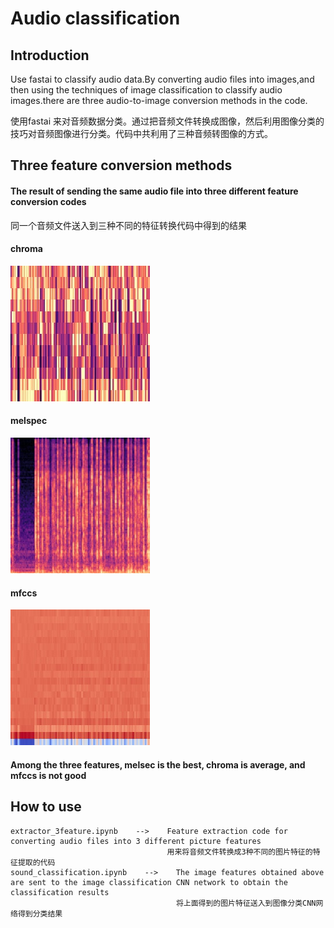 # Audio classification 

## Introduction

Use fastai to classify audio data.By converting audio files into images,and then using the techniques of image classification to classify audio images.there are three audio-to-image conversion methods in the code.

使用fastai 来对音频数据分类。通过把音频文件转换成图像，然后利用图像分类的技巧对音频图像进行分类。代码中共利用了三种音频转图像的方式。

## Three feature conversion methods
#### The result of sending the same audio file into three different feature conversion codes
同一个音频文件送入到三种不同的特征转换代码中得到的结果
#### chroma
![chroma](https://github.com/zjmlovlin/audio-classification/blob/master/show_img/1-137-A-32-chroma.jpg)
#### melspec
![melspec](https://github.com/zjmlovlin/audio-classification/blob/master/show_img/1-137-A-32-melspec.jpg)
#### mfccs
![mfccs](https://github.com/zjmlovlin/audio-classification/blob/master/show_img/1-137-A-32-mfccs.jpg)

#### Among the three features, melsec is the best, chroma is average, and mfccs is not good

## How to use
    
    extractor_3feature.ipynb    -->    Feature extraction code for converting audio files into 3 different picture features
                                       用来将音频文件转换成3种不同的图片特征的特征提取的代码
    sound_classification.ipynb    -->    The image features obtained above are sent to the image classification CNN network to obtain the classification results
                                         将上面得到的图片特征送入到图像分类CNN网络得到分类结果
